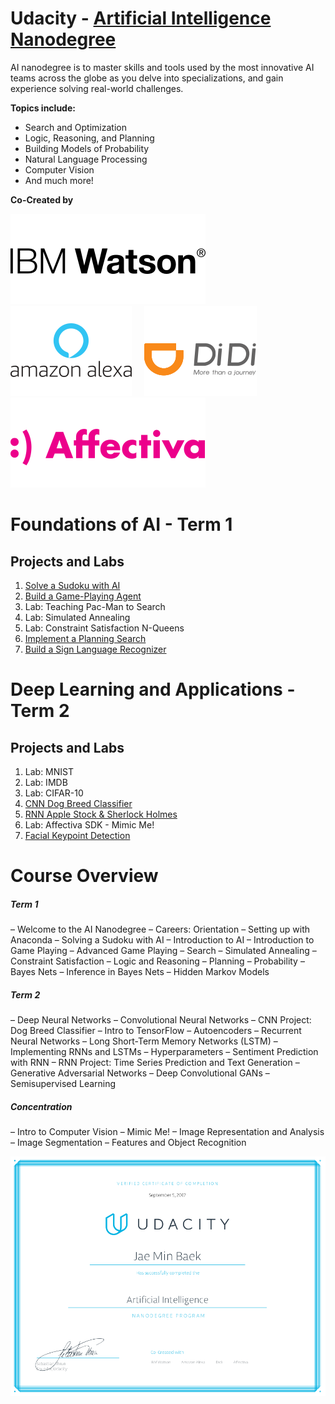 # Udacity - [Artificial Intelligence Nanodegree](https://www.udacity.com/course/artificial-intelligence-nanodegree--nd889)

AI nanodegree is to master skills and tools used by the most innovative AI teams across the globe as you delve into specializations, and gain experience solving real-world challenges. 


**Topics include:** 
- Search and Optimization 
- Logic, Reasoning, and Planning
- Building Models of Probability
- Natural Language Processing
- Computer Vision
- And much more!

**Co-Created by**

![Alt text](1.svg)&nbsp;&nbsp;&nbsp;&nbsp;&nbsp;![Alt text](2.svg)&nbsp;&nbsp;&nbsp;&nbsp;&nbsp;![Alt text](3.svg)&nbsp;&nbsp;&nbsp;&nbsp;&nbsp;![Alt text](4.svg)

# Foundations of AI - Term 1
## Projects and Labs

1. [Solve a Sudoku with AI](https://github.com/jbaek7023/SudokuGameSolver)
2. [Build a Game-Playing Agent](https://github.com/jbaek7023/AIND-Isolation)
3. Lab: Teaching Pac-Man to Search
4. Lab: Simulated Annealing
5. Lab: Constraint Satisfaction N-Queens
6. [Implement a Planning Search](https://github.com/jbaek7023/AIND-CargoProject)
7. [Build a Sign Language Recognizer](https://github.com/jbaek7023/AIND-Recognizer)

# Deep Learning and Applications - Term 2
## Projects and Labs
1. Lab: MNIST
2. Lab: IMDB
3. Lab: CIFAR-10
4. [CNN Dog Breed Classifier](https://github.com/jbaek7023/AIND-Dog-Recognizer)
5. [RNN Apple Stock & Sherlock Holmes](https://github.com/jbaek7023/AIND-RNNs)
6. Lab: Affectiva SDK - Mimic Me!
7. [Facial Keypoint Detection](https://github.com/jbaek7023/Facial-Keypoint-Detection)

# Course Overview 
##### Term 1

– Welcome to the AI Nanodegree
– Careers: Orientation
– Setting up with Anaconda
– Solving a Sudoku with AI
– Introduction to AI
– Introduction to Game Playing
– Advanced Game Playing
– Search
– Simulated Annealing
– Constraint Satisfaction
– Logic and Reasoning
– Planning
– Probability
– Bayes Nets
– Inference in Bayes Nets
– Hidden Markov Models

##### Term 2

– Deep Neural Networks
– Convolutional Neural Networks
– CNN Project: Dog Breed Classifier
– Intro to TensorFlow
– Autoencoders
– Recurrent Neural Networks
– Long Short-Term Memory Networks (LSTM)
– Implementing RNNs and LSTMs
– Hyperparameters
– Sentiment Prediction with RNN
– RNN Project: Time Series Prediction and Text Generation
– Generative Adversarial Networks
– Deep Convolutional GANs
– Semisupervised Learning

##### Concentration

– Intro to Computer Vision
– Mimic Me!
– Image Representation and Analysis
– Image Segmentation
– Features and Object Recognition

![AIND](aind.png)

